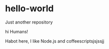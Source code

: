 # hello-world
Just another repository

hi Humans!

Habot here, I like Node.js and coffeescriptsjsjssjj

